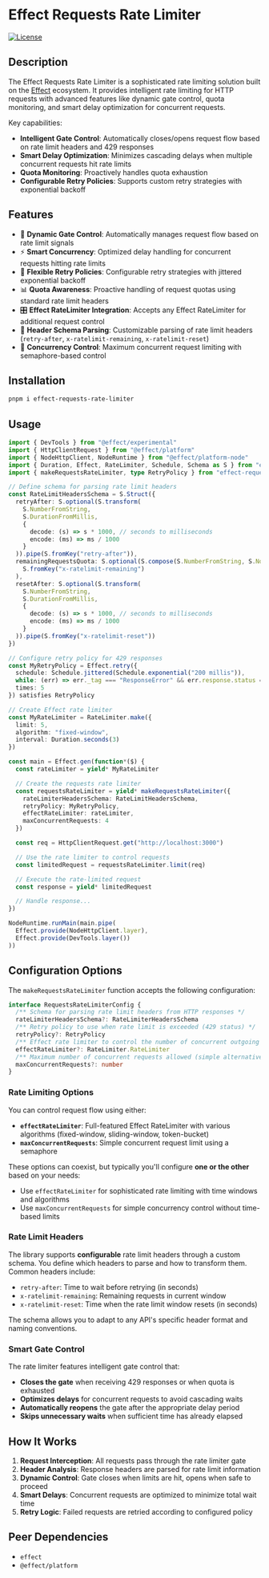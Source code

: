 # Effect Requests Rate Limiter

[![License](https://img.shields.io/badge/license-MIT-blue.svg)](https://opensource.org/licenses/MIT)

## Description

The Effect Requests Rate Limiter is a sophisticated rate limiting solution built on the [Effect](https://effect.website/) ecosystem. It provides intelligent rate limiting for HTTP requests with advanced features like dynamic gate control, quota monitoring, and smart delay optimization for concurrent requests.

Key capabilities:
- **Intelligent Gate Control**: Automatically closes/opens request flow based on rate limit headers and 429 responses
- **Smart Delay Optimization**: Minimizes cascading delays when multiple concurrent requests hit rate limits
- **Quota Monitoring**: Proactively handles quota exhaustion
- **Configurable Retry Policies**: Supports custom retry strategies with exponential backoff

## Features

- 🚪 **Dynamic Gate Control**: Automatically manages request flow based on rate limit signals
- ⚡ **Smart Concurrency**: Optimized delay handling for concurrent requests hitting rate limits
- 🔄 **Flexible Retry Policies**: Configurable retry strategies with jittered exponential backoff
- 📊 **Quota Awareness**: Proactive handling of request quotas using standard rate limit headers
- 🎛️ **Effect RateLimiter Integration**: Accepts any Effect RateLimiter for additional request control
- 🔧 **Header Schema Parsing**: Customizable parsing of rate limit headers (`retry-after`, `x-ratelimit-remaining`, `x-ratelimit-reset`)
- 🚦 **Concurrency Control**: Maximum concurrent request limiting with semaphore-based control

## Installation

```sh
pnpm i effect-requests-rate-limiter
```

## Usage

```ts
import { DevTools } from "@effect/experimental"
import { HttpClientRequest } from "@effect/platform"
import { NodeHttpClient, NodeRuntime } from "@effect/platform-node"
import { Duration, Effect, RateLimiter, Schedule, Schema as S } from "effect"
import { makeRequestsRateLimiter, type RetryPolicy } from "effect-requests-rate-limiter"

// Define schema for parsing rate limit headers
const RateLimitHeadersSchema = S.Struct({
  retryAfter: S.optional(S.transform(
    S.NumberFromString,
    S.DurationFromMillis,
    {
      decode: (s) => s * 1000, // seconds to milliseconds
      encode: (ms) => ms / 1000
    }
  )).pipe(S.fromKey("retry-after")),
  remainingRequestsQuota: S.optional(S.compose(S.NumberFromString, S.NonNegative)).pipe(
    S.fromKey("x-ratelimit-remaining")
  ),
  resetAfter: S.optional(S.transform(
    S.NumberFromString,
    S.DurationFromMillis,
    {
      decode: (s) => s * 1000, // seconds to milliseconds
      encode: (ms) => ms / 1000
    }
  )).pipe(S.fromKey("x-ratelimit-reset"))
})

// Configure retry policy for 429 responses
const MyRetryPolicy = Effect.retry({
  schedule: Schedule.jittered(Schedule.exponential("200 millis")),
  while: (err) => err._tag === "ResponseError" && err.response.status === 429,
  times: 5
}) satisfies RetryPolicy

// Create Effect rate limiter
const MyRateLimiter = RateLimiter.make({
  limit: 5,
  algorithm: "fixed-window",
  interval: Duration.seconds(3)
})

const main = Effect.gen(function*($) {
  const rateLimiter = yield* MyRateLimiter

  // Create the requests rate limiter
  const requestsRateLimiter = yield* makeRequestsRateLimiter({
    rateLimiterHeadersSchema: RateLimitHeadersSchema,
    retryPolicy: MyRetryPolicy,
    effectRateLimiter: rateLimiter,
    maxConcurrentRequests: 4
  })

  const req = HttpClientRequest.get("http://localhost:3000")

  // Use the rate limiter to control requests
  const limitedRequest = requestsRateLimiter.limit(req)

  // Execute the rate-limited request
  const response = yield* limitedRequest

  // Handle response...
})

NodeRuntime.runMain(main.pipe(
  Effect.provide(NodeHttpClient.layer),
  Effect.provide(DevTools.layer())
))
```

## Configuration Options

The `makeRequestsRateLimiter` function accepts the following configuration:

```ts
interface RequestsRateLimiterConfig {
  /** Schema for parsing rate limit headers from HTTP responses */
  rateLimiterHeadersSchema?: RateLimiterHeadersSchema
  /** Retry policy to use when rate limit is exceeded (429 status) */
  retryPolicy?: RetryPolicy
  /** Effect rate limiter to control the number of concurrent outgoing requests */
  effectRateLimiter?: RateLimiter.RateLimiter
  /** Maximum number of concurrent requests allowed (simple alternative to effectRateLimiter) */
  maxConcurrentRequests?: number
}
```

### Rate Limiting Options

You can control request flow using either:
- **`effectRateLimiter`**: Full-featured Effect RateLimiter with various algorithms (fixed-window, sliding-window, token-bucket)
- **`maxConcurrentRequests`**: Simple concurrent request limit using a semaphore

These options can coexist, but typically you'll configure **one or the other** based on your needs:
- Use `effectRateLimiter` for sophisticated rate limiting with time windows and algorithms
- Use `maxConcurrentRequests` for simple concurrency control without time-based limits

### Rate Limit Headers

The library supports **configurable** rate limit headers through a custom schema. You define which headers to parse and how to transform them. Common headers include:
- `retry-after`: Time to wait before retrying (in seconds)
- `x-ratelimit-remaining`: Remaining requests in current window  
- `x-ratelimit-reset`: Time when the rate limit window resets (in seconds)

The schema allows you to adapt to any API's specific header format and naming conventions.

### Smart Gate Control

The rate limiter features intelligent gate control that:
- **Closes the gate** when receiving 429 responses or when quota is exhausted
- **Optimizes delays** for concurrent requests to avoid cascading waits
- **Automatically reopens** the gate after the appropriate delay period
- **Skips unnecessary waits** when sufficient time has already elapsed

## How It Works

1. **Request Interception**: All requests pass through the rate limiter gate
2. **Header Analysis**: Response headers are parsed for rate limit information
3. **Dynamic Control**: Gate closes when limits are hit, opens when safe to proceed
4. **Smart Delays**: Concurrent requests are optimized to minimize total wait time
5. **Retry Logic**: Failed requests are retried according to configured policy

## Peer Dependencies

- `effect`
- `@effect/platform`